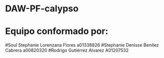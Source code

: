 # DAW-PF-calypso
# Equipo conformado por:

#Soul Stephanie Lorenzana Flores a01338826 
#Stephanie Denisse Benítez Cabrera a00820320 
#Rodrigo Gutiérrez Alvarez A01207532
